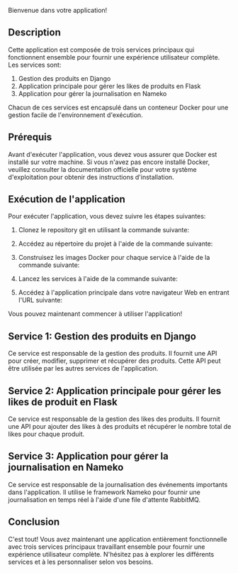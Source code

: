 Bienvenue dans votre application!

## Description

Cette application est composée de trois services principaux qui fonctionnent ensemble pour fournir une expérience utilisateur complète. Les services sont:

1. Gestion des produits en Django
2. Application principale pour gérer les likes de produits en Flask
3. Application pour gérer la journalisation en Nameko

Chacun de ces services est encapsulé dans un conteneur Docker pour une gestion facile de l'environnement d'exécution.

## Prérequis

Avant d'exécuter l'application, vous devez vous assurer que Docker est installé sur votre machine. Si vous n'avez pas encore installé Docker, veuillez consulter la documentation officielle pour votre système d'exploitation pour obtenir des instructions d'installation.

## Exécution de l'application

Pour exécuter l'application, vous devez suivre les étapes suivantes:

1. Clonez le repository git en utilisant la commande suivante:


2. Accédez au répertoire du projet à l'aide de la commande suivante:


3. Construisez les images Docker pour chaque service à l'aide de la commande suivante:


4. Lancez les services à l'aide de la commande suivante:


5. Accédez à l'application principale dans votre navigateur Web en entrant l'URL suivante:


Vous pouvez maintenant commencer à utiliser l'application!

## Service 1: Gestion des produits en Django

Ce service est responsable de la gestion des produits. Il fournit une API pour créer, modifier, supprimer et récupérer des produits. Cette API peut être utilisée par les autres services de l'application.

## Service 2: Application principale pour gérer les likes de produit en Flask

Ce service est responsable de la gestion des likes des produits. Il fournit une API pour ajouter des likes à des produits et récupérer le nombre total de likes pour chaque produit.

## Service 3: Application pour gérer la journalisation en Nameko

Ce service est responsable de la journalisation des événements importants dans l'application. Il utilise le framework Nameko pour fournir une journalisation en temps réel à l'aide d'une file d'attente RabbitMQ.

## Conclusion

C'est tout! Vous avez maintenant une application entièrement fonctionnelle avec trois services principaux travaillant ensemble pour fournir une expérience utilisateur complète. N'hésitez pas à explorer les différents services et à les personnaliser selon vos besoins.
